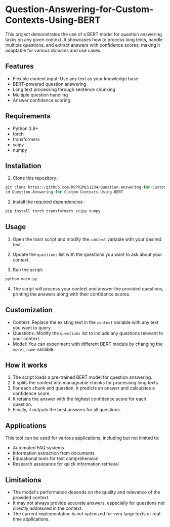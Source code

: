# Question-Answering-for-Custom-Contexts-Using-BERT  
This project demonstrates the use of a BERT model for question answering tasks on any given context. It showcases how to process long texts, handle multiple questions, and extract answers with confidence scores, making it adaptable for various domains and use cases.

## Features

- Flexible context input: Use any text as your knowledge base
- BERT-powered question answering
- Long text processing through sentence chunking
- Multiple question handling  
- Answer confidence scoring


## Requirements

- Python 3.8+  
- torch  
- transformers  
- scipy  
- numpy


## Installation

1. Clone this repository:
```python
git clone https://github.com/RSPRIMES1234/Question-Answering-for-Custom-Contexts-Using-BERT\
cd Question-Answering-for-Custom-Contexts-Using-BERT
```  
2. Install the required dependencies:
```python
pip install torch transformers scipy numpy
```
## Usage

1. Open the main script and modify the `context` variable with your desired text.  

2. Update the `questions` list with the questions you want to ask about your context.  

3. Run the script:
```python
python main.py
```

4. The script will process your context and answer the provided questions, printing the answers along with their confidence scores.


## Customization

- Context: Replace the existing text in the `context` variable with any text you want to query.
- Questions: Modify the `questions` list to include any questions relevant to your context.
- Model: You can experiment with different BERT models by changing the `model_name` variable.


## How it works

1. The script loads a pre-trained BERT model for question answering.  
2. It splits the context into manageable chunks for processing long texts.  
3. For each chunk and question, it predicts an answer and calculates a confidence score.  
4. It retains the answer with the highest confidence score for each question.  
5. Finally, it outputs the best answers for all questions.  


## Applications

This tool can be used for various applications, including but not limited to:
- Automated FAQ systems  
- Information extraction from documents  
- Educational tools for text comprehension  
- Research assistance for quick information retrieval


## Limitations

- The model's performance depends on the quality and relevance of the provided context.  
- It may not always provide accurate answers, especially for questions not directly addressed in the context.  
- The current implementation is not optimized for very large texts or real-time applications.  













